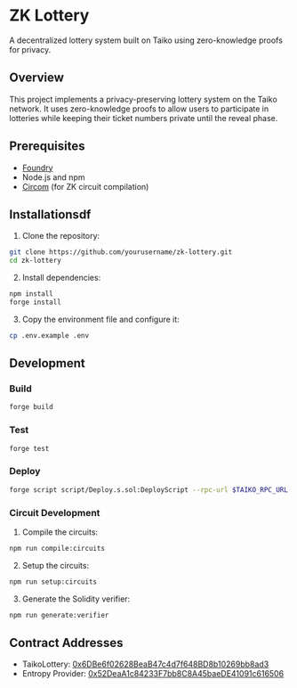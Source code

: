 # ZK Lottery

A decentralized lottery system built on Taiko using zero-knowledge proofs for privacy.

## Overview

This project implements a privacy-preserving lottery system on the Taiko network. It uses zero-knowledge proofs to allow users to participate in lotteries while keeping their ticket numbers private until the reveal phase.

## Prerequisites

- [Foundry](https://book.getfoundry.sh/getting-started/installation)
- Node.js and npm
- [Circom](https://docs.circom.io/getting-started/installation/) (for ZK circuit compilation)

## Installationsdf

1. Clone the repository:
```bash
git clone https://github.com/yourusername/zk-lottery.git
cd zk-lottery
```

2. Install dependencies:
```bash
npm install
forge install
```

3. Copy the environment file and configure it:
```bash
cp .env.example .env
```

## Development

### Build
```bash
forge build
```

### Test
```bash
forge test
```

### Deploy
```bash
forge script script/Deploy.s.sol:DeployScript --rpc-url $TAIKO_RPC_URL --broadcast --verify
```

### Circuit Development

1. Compile the circuits:
```bash
npm run compile:circuits
```

2. Setup the circuits:
```bash
npm run setup:circuits
```

3. Generate the Solidity verifier:
```bash
npm run generate:verifier
```

## Contract Addresses

- TaikoLottery: [0x6DBe6f02628BeaB47c4d7f648BD8b10269bb8ad3](https://hekla.taikoscan.io/address/0x6dbe6f02628beab47c4d7f648bd8b10269bb8ad3)
- Entropy Provider: [0x52DeaA1c84233F7bb8C8A45baeDE41091c616506](https://hekla.taikoscan.io/address/0x52DeaA1c84233F7bb8C8A45baeDE41091c616506)


